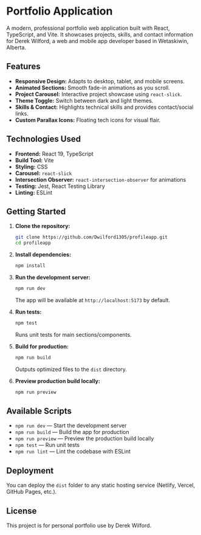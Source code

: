 # Portfolio Application

A modern, professional portfolio web application built with React, TypeScript, and Vite. It showcases projects, skills, and contact information for Derek Wilford, a web and mobile app developer based in Wetaskiwin, Alberta.

## Features

- **Responsive Design:** Adapts to desktop, tablet, and mobile screens.
- **Animated Sections:** Smooth fade-in animations as you scroll.
- **Project Carousel:** Interactive project showcase using `react-slick`.
- **Theme Toggle:** Switch between dark and light themes.
- **Skills & Contact:** Highlights technical skills and provides contact/social links.
- **Custom Parallax Icons:** Floating tech icons for visual flair.

## Technologies Used

- **Frontend:** React 19, TypeScript
- **Build Tool:** Vite
- **Styling:** CSS
- **Carousel:** `react-slick`
- **Intersection Observer:** `react-intersection-observer` for animations
- **Testing:** Jest, React Testing Library
- **Linting:** ESLint

## Getting Started

1. **Clone the repository:**
    ```bash
    git clone https://github.com/Dwilford1305/profileapp.git
    cd profileapp
    ```

2. **Install dependencies:**
    ```bash
    npm install
    ```

3. **Run the development server:**
    ```bash
    npm run dev
    ```
    The app will be available at `http://localhost:5173` by default.

4. **Run tests:**
    ```bash
    npm test
    ```
    Runs unit tests for main sections/components.

5. **Build for production:**
    ```bash
    npm run build
    ```
    Outputs optimized files to the `dist` directory.

6. **Preview production build locally:**
    ```bash
    npm run preview
    ```

## Available Scripts

- `npm run dev` — Start the development server
- `npm run build` — Build the app for production
- `npm run preview` — Preview the production build locally
- `npm test` — Run unit tests
- `npm run lint` — Lint the codebase with ESLint

## Deployment

You can deploy the `dist` folder to any static hosting service (Netlify, Vercel, GitHub Pages, etc.).

## License

This project is for personal portfolio use by Derek Wilford.
